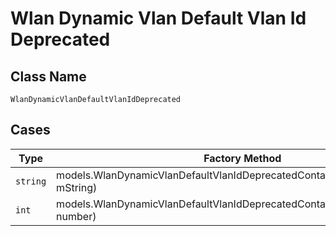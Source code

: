 
# Wlan Dynamic Vlan Default Vlan Id Deprecated

## Class Name

`WlanDynamicVlanDefaultVlanIdDeprecated`

## Cases

| Type | Factory Method |
|  --- | --- |
| `string` | models.WlanDynamicVlanDefaultVlanIdDeprecatedContainer.FromString(string mString) |
| `int` | models.WlanDynamicVlanDefaultVlanIdDeprecatedContainer.FromNumber(int number) |

